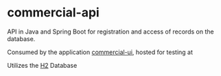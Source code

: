 # commercial-api

API in Java and Spring Boot for registration and access of records on the database.

Consumed by the application [commercial-ui](https://github.com/ViniBraga/commercial-ui), hosted for testing at <firebase link>

Utilizes the [H2](http://www.h2database.com) Database
